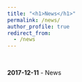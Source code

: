 ```yaml
---
title: "<h1>News</h1>"
permalink: /news/
author_profile: true
redirect_from: 
  - /news
---
```


<br>

<div style='text-align:justify'>
<p style='display:inline'>

<b>2017-12-11</b> - News

</p>
</div>
